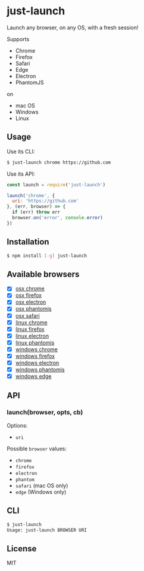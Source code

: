 
# just-launch

Launch any browser, on any OS, with a fresh session!

Supports

- Chrome
- Firefox
- Safari
- Edge
- Electron
- PhantomJS

on

- mac OS
- Windows
- Linux

## Usage

Use its CLI:


```bash
$ just-launch chrome https://github.com
```

Use its API:

```js
const launch = require('just-launch')

launch('chrome', {
  uri: 'https://github.com'
}, (err, browser) => {
  if (err) throw err
  browser.on('error', console.error)
})
```

## Installation

```bash
$ npm install [-g] just-launch
```

## Available browsers

- [x] [osx chrome](https://github.com/juliangruber/osx-chrome)
- [x] [osx firefox](https://github.com/juliangruber/osx-firefox)
- [X] [osx electron](https://github.com/juliangruber/electron-stream)
- [X] [osx phantomjs](https://github.com/juliangruber/phantomjs-stream)
- [x] [osx safari](https://github.com/juliangruber/osx-safari)
- [x] [linux chrome](https://github.com/juliangruber/linux-chrome)
- [x] [linux firefox](https://github.com/juliangruber/linux-firefox)
- [X] [linux electron](https://github.com/juliangruber/electron-stream)
- [X] [linux phantomjs](https://github.com/juliangruber/phantomjs-stream)
- [X] [windows chrome](https://github.com/ashnur/windows-chrome)
- [X] [windows firefox](https://github.com/vweevers/windows-firefox)
- [X] [windows electron](https://github.com/juliangruber/electron-stream)
- [X] [windows phantomjs](https://github.com/juliangruber/phantomjs-stream)
- [X] [windows edge](https://github.com/eugeneware/windows-edge)

## API

### launch(browser, opts, cb)

Options:

- `uri`

Possible `browser` values:

- `chrome`
- `firefox`
- `electron`
- `phantom`
- `safari` (mac OS only)
- `edge` (Windows only)

## CLI

```bash
$ just-launch
Usage: just-launch BROWSER URI
```

## License

  MIT
